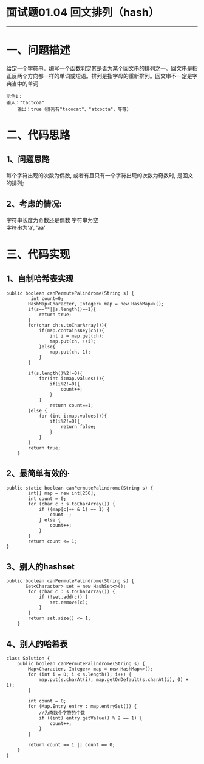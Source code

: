 # 面试题01.04 回文排列（hash）
--------------------------------------------------------------------------------
# 一、问题描述
给定一个字符串，编写一个函数判定其是否为某个回文串的排列之一。回文串是指正反两个方向都一样的单词或短语。排列是指字母的重新排列。回文串不一定是字典当中的单词

```
示例1：
输入："tactcoa"
	输出：true（排列有"tacocat"、"atcocta"，等等）
```

# 二、代码思路

## 1、问题思路
每个字符出现的次数为偶数, 或者有且只有一个字符出现的次数为奇数时, 是回文的排列;

## 2、考虑的情况:
字符串长度为奇数还是偶数
字符串为空   
字符串为‘a', 'aa'

# 三、代码实现

## 1、自制哈希表实现

```
public boolean canPermutePalindrome(String s) {
         int count=0;
        HashMap<Character, Integer> map = new HashMap<>();
        if(s==""||s.length()==1){
            return true;
        }
        for(char ch:s.toCharArray()){
            if(map.containsKey(ch)){
                int i = map.get(ch);
                map.put(ch, ++i);
            }else{
                map.put(ch, 1);
            }
        }
        
        if(s.length()%2!=0){
            for(int i:map.values()){
                if(i%2!=0){
                    count++;
                }
            }      
                return count==1;
        }else {
            for (int i:map.values()){
                if(i%2!=0){
                    return false;
                }
            }
        }             
        return true;    
    }
```



## 2、最简单有效的·

```
public static boolean canPermutePalindrome(String s) {
        int[] map = new int[256];
        int count = 0;
        for (char c : s.toCharArray()) {
            if ((map[c]++ & 1) == 1) {
                count--;
            } else {
                count++;
            }
        }
        return count <= 1;
}
```


## 3、别人的hashset

```
public boolean canPermutePalindrome(String s) {
       Set<Character> set = new HashSet<>();
        for (char c : s.toCharArray()) {
            if (!set.add(c)) {
                set.remove(c);
            }
        }
        return set.size() <= 1;
    }
```

## 4、别人的哈希表

```
class Solution {
    public boolean canPermutePalindrome(String s) {
        Map<Character, Integer> map = new HashMap<>();
        for (int i = 0; i < s.length(); i++) {
            map.put(s.charAt(i), map.getOrDefault(s.charAt(i), 0) + 1);
        }

        int count = 0;
        for (Map.Entry entry : map.entrySet()) {
            //为奇数个字符的个数
            if ((int) entry.getValue() % 2 == 1) {
                count++;
            }
        }
       
        return count == 1 || count == 0;
    }
}
```


